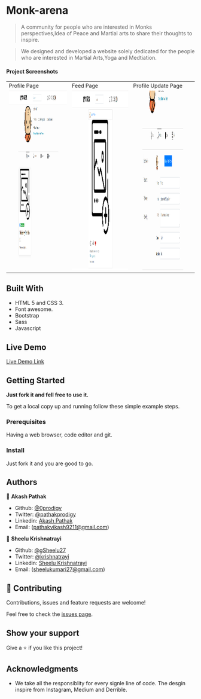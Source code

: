 # Monk-arena

> A community for people who are interested in Monks perspectives,Idea of Peace and Martial arts to share their thoughts to inspire.

> We designed and developed a website solely dedicated for the people who are interested in Martial Arts,Yoga and Medtiation.

#### Project Screenshots

<table>
  <tr>
    <td>Profile Page</td>
     <td>Feed Page</td>
     <td>Profile Update Page</td>
  </tr>
  <tr>
    <td><img src="./images/profile.png" width=270 height=480></td>
    <td><img src="./images/home.png" width=270 height=480></td>
    <td><img src="./images/edit.png" width=270 height=480></td>
  </tr>
 </table>

## Built With

- HTML 5 and CSS 3.
- Font awesome.
- Bootstrap
- Sass
- Javascript

## Live Demo

[Live Demo Link](https://0prodigy.github.io/monk-arena/)

## Getting Started

**Just fork it and fell free to use it.**

To get a local copy up and running follow these simple example steps.

### Prerequisites

Having a web browser, code editor and git.

### Install

Just fork it and you are good to go.

## Authors

👤 **Akash Pathak**

- Github: [@0prodigy](https://github.com/0prodigy)
- Twitter: [@pathakprodigy](https://twitter.com/pathakprodigy)
- Linkedin: [Akash Pathak](https://www.linkedin.com/in/akash-pathak-0796a7165)
- Email: (pathakvikash9211@gmail.com)

👤 **Sheelu Krishnatrayi**

- Github: [@gSheelu27](https://github.com/Sheelu27)
- Twitter: [@krishnatrayi](https://twitter.com/krishnatrayi)
- Linkedin: [Sheelu Krishnatrayi](https://www.linkedin.com/in/sheelu-krishnatrayi-87930a1a8/)
- Email: (sheelukumari27@gmail.com)

## 🤝 Contributing

Contributions, issues and feature requests are welcome!

Feel free to check the [issues page](https://0prodigy.github.io/monk-arena/issues).

## Show your support

Give a ⭐️ if you like this project!

## Acknowledgments

- We take all the responsiblity for every signle line of code. The desgin inspire from Instagram, Medium and Derrible.
